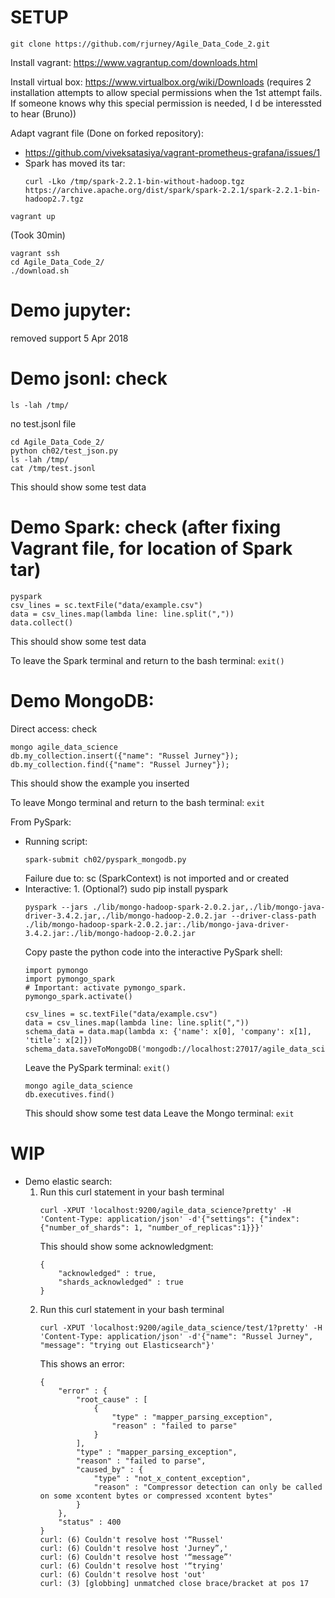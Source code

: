 # SETUP 

```git clone https://github.com/rjurney/Agile_Data_Code_2.git```

Install vagrant: https://www.vagrantup.com/downloads.html

Install virtual box: https://www.virtualbox.org/wiki/Downloads
(requires 2 installation attempts to allow special permissions when the 1st attempt fails. If someone knows why this special permission is needed, I d be interessted to hear (Bruno))

Adapt vagrant file (Done on forked repository):
* https://github.com/viveksatasiya/vagrant-prometheus-grafana/issues/1
* Spark has moved its tar:
    ```
    curl -Lko /tmp/spark-2.2.1-bin-without-hadoop.tgz https://archive.apache.org/dist/spark/spark-2.2.1/spark-2.2.1-bin-hadoop2.7.tgz
    ```

```
vagrant up
```
(Took 30min)

```
vagrant ssh
cd Agile_Data_Code_2/
./download.sh
```

# Demo jupyter: 
removed support 5 Apr 2018
# Demo jsonl: check
```
ls -lah /tmp/
```
no test.jsonl file
```
cd Agile_Data_Code_2/
python ch02/test_json.py
ls -lah /tmp/
cat /tmp/test.jsonl
```
This should show some test data

# Demo Spark: check (after fixing Vagrant file, for location of Spark tar)
```
pyspark
csv_lines = sc.textFile("data/example.csv")
data = csv_lines.map(lambda line: line.split(","))
data.collect()
```
This should show some test data

To leave the Spark terminal and return to the bash terminal: ```exit()```

# Demo MongoDB: 
Direct access: check
```
mongo agile_data_science
db.my_collection.insert({"name": "Russel Jurney"});
db.my_collection.find({"name": "Russel Jurney"});
```
This should show the example you inserted

To leave Mongo terminal and return to the bash terminal: ```exit```

From PySpark:
* Running script:
    ```
    spark-submit ch02/pyspark_mongodb.py
    ```
    Failure due to: sc (SparkContext) is not imported and or created
* Interactive:
        1. (Optional?) sudo pip install pyspark
    ```
    pyspark --jars ./lib/mongo-hadoop-spark-2.0.2.jar,./lib/mongo-java-driver-3.4.2.jar,./lib/mongo-hadoop-2.0.2.jar --driver-class-path ./lib/mongo-hadoop-spark-2.0.2.jar:./lib/mongo-java-driver-3.4.2.jar:./lib/mongo-hadoop-2.0.2.jar
    ```
    Copy paste the python code into the interactive PySpark shell:
    ```
    import pymongo
    import pymongo_spark
    # Important: activate pymongo_spark.
    pymongo_spark.activate()

    csv_lines = sc.textFile("data/example.csv")
    data = csv_lines.map(lambda line: line.split(","))
    schema_data = data.map(lambda x: {'name': x[0], 'company': x[1], 'title': x[2]})
    schema_data.saveToMongoDB('mongodb://localhost:27017/agile_data_science.executives')
    ```
    Leave the PySpark terminal: ```exit()```
    ```
    mongo agile_data_science
    db.executives.find()
    ```
    This should show some test data
    Leave the Mongo terminal: ```exit```

# WIP

* Demo elastic search:
    1) Run this curl statement in your bash terminal
        ```
        curl -XPUT 'localhost:9200/agile_data_science?pretty' -H 'Content-Type: application/json' -d'{"settings": {"index": {"number_of_shards": 1, "number_of_replicas":1}}}'
        ```
        This should show some acknowledgment:
        ```
        {
            "acknowledged" : true,
            "shards_acknowledged" : true
        }
        ```
    2) Run this curl statement in your bash terminal
        ```
        curl -XPUT 'localhost:9200/agile_data_science/test/1?pretty' -H 'Content-Type: application/json' -d'{"name": "Russel Jurney", "message": "trying out Elasticsearch"}'
        ```
        This shows an error:
        ```
        {
            "error" : {
                "root_cause" : [
                    {
                        "type" : "mapper_parsing_exception",
                        "reason" : "failed to parse"
                    }
                ],
                "type" : "mapper_parsing_exception",
                "reason" : "failed to parse",
                "caused_by" : {
                    "type" : "not_x_content_exception",
                    "reason" : "Compressor detection can only be called on some xcontent bytes or compressed xcontent bytes"
                }
            },
            "status" : 400
        }
        curl: (6) Couldn't resolve host '“Russel'
        curl: (6) Couldn't resolve host 'Jurney”,'
        curl: (6) Couldn't resolve host '“message”'
        curl: (6) Couldn't resolve host '“trying'
        curl: (6) Couldn't resolve host 'out'
        curl: (3) [globbing] unmatched close brace/bracket at pos 17
        ```


